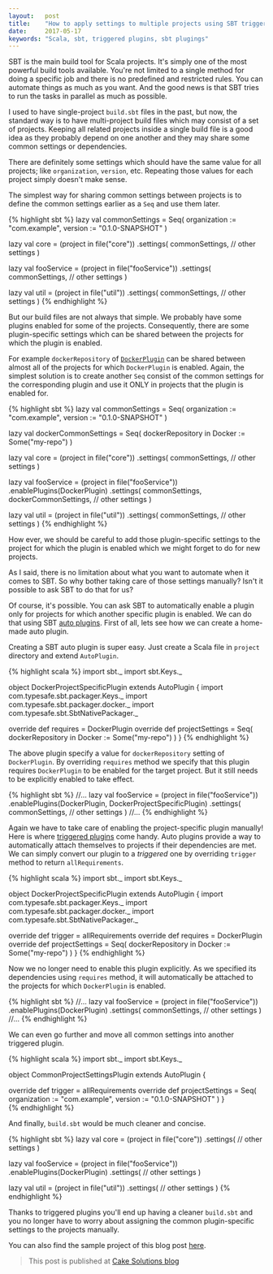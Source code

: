 ```yaml
---
layout:   post
title:    "How to apply settings to multiple projects using SBT triggered plugins"
date:     2017-05-17
keywords: "Scala, sbt, triggered plugins, sbt plugings"
---
```


SBT is the main build tool for Scala projects. It's simply one of the most powerful build tools available. You're not limited to a single method for doing a specific job and there is no predefined and restricted rules. You can automate things as much as you want. And the good news is that SBT tries to run the tasks in parallel as much as possible.

<!--more-->

I used to have single-project `build.sbt` files in the past, but now, the standard way is to have multi-project build files which may consist of a set of projects. Keeping all related projects inside a single build file is a good idea as they probably depend on one another and they may share some common settings or dependencies.

There are definitely some settings which should have the same value for all projects; like `organization`, `version`, etc. Repeating those values for each project simply doesn't make sense.

The simplest way for sharing common settings between projects is to define the common settings earlier as a `Seq` and use them later.

{% highlight sbt %}
lazy val commonSettings = Seq(
  organization := "com.example",
  version := "0.1.0-SNAPSHOT"
)

lazy val core = (project in file("core"))
  .settings(
    commonSettings,
    // other settings
  )

lazy val fooService = (project in file("fooService"))
  .settings(
    commonSettings,
    // other settings
  )

lazy val util = (project in file("util"))
  .settings(
    commonSettings,
    // other settings
  )
{% endhighlight %}

But our build files are not always that simple. We probably have some plugins enabled for some of the projects. Consequently, there are some plugin-specific settings which can be shared between the projects for which the plugin is enabled.

For example `dockerRepository` of [`DockerPlugin`](http://www.scala-sbt.org/sbt-native-packager/formats/docker.html) can be shared between almost all of the projects for which `DockerPlugin` is enabled. Again, the simplest solution is to create another `Seq` consist of the common settings for the corresponding plugin and use it ONLY in projects that the plugin is enabled for.

{% highlight sbt %}
lazy val commonSettings = Seq(
  organization := "com.example",
  version := "0.1.0-SNAPSHOT"
)

lazy val dockerCommonSettings = Seq(
  dockerRepository in Docker := Some("my-repo")
)

lazy val core = (project in file("core"))
  .settings(
    commonSettings,
    // other settings
  )

lazy val fooService = (project in file("fooService"))
  .enablePlugins(DockerPlugin)
  .settings(
    commonSettings,
    dockerCommonSettings,
    // other settings
  )

lazy val util = (project in file("util"))
  .settings(
    commonSettings,
    // other settings
  )
{% endhighlight %}

How ever, we should be careful to add those plugin-specific settings to the project for which the plugin is enabled which we might forget to do for new projects.

As I said, there is no limitation about what you want to automate when it comes to SBT. So why bother taking care of those settings manually? Isn't it possible to ask SBT to do that for us?

Of course, it's possible. You can ask SBT to automatically enable a plugin only for projects for which another specific plugin is enabled. We can do that using SBT [auto plugins](http://www.scala-sbt.org/0.13/docs/Plugins.html#Using+an+auto+plugin). First of all, lets see how we can create a home-made auto plugin.

Creating a SBT auto plugin is super easy. Just create a Scala file in `project` directory and extend `AutoPlugin`.

{% highlight scala %}
import sbt._
import sbt.Keys._

object DockerProjectSpecificPlugin extends AutoPlugin {
  import com.typesafe.sbt.packager.Keys._
  import com.typesafe.sbt.packager.docker._
  import com.typesafe.sbt.SbtNativePackager._

  override def requires = DockerPlugin
  override def projectSettings = Seq(
    dockerRepository in Docker := Some("my-repo")
  )
}
{% endhighlight %}

The above plugin specify a value for `dockerRepository` setting of `DockerPlugin`. By overriding `requires` method we specify that this plugin requires `DockerPlugin` to be enabled for the target project. But it still needs to be explicitly enabled to take effect.

{% highlight sbt %}
//...
lazy val fooService = (project in file("fooService"))
  .enablePlugins(DockerPlugin, DockerProjectSpecificPlugin)
  .settings(
    commonSettings,
    // other settings
  )
//...
{% endhighlight %}

Again we have to take care of enabling the project-specific plugin manually! Here is where [triggered plugins](http://www.scala-sbt.org/0.13/docs/Plugins.html#Root+plugins+and+triggered+plugins) come handy. Auto plugins provide a way to automatically attach themselves to projects if their dependencies are met. We can simply convert our plugin to a *triggered* one by overriding `trigger` method to return `allRequirements`.

{% highlight scala %}
import sbt._
import sbt.Keys._

object DockerProjectSpecificPlugin extends AutoPlugin {
  import com.typesafe.sbt.packager.Keys._
  import com.typesafe.sbt.packager.docker._
  import com.typesafe.sbt.SbtNativePackager._

  override def trigger  = allRequirements
  override def requires = DockerPlugin
  override def projectSettings = Seq(
    dockerRepository in Docker := Some("my-repo")
  )
}
{% endhighlight %}

Now we no longer need to enable this plugin explicitly. As we specified its dependencies using `requires` method, it will automatically be attached to the projects for which `DockerPlugin` is enabled.

{% highlight sbt %}
//...
lazy val fooService = (project in file("fooService"))
  .enablePlugins(DockerPlugin)
  .settings(
    commonSettings,
    // other settings
  )
//...
{% endhighlight %}

We can even go further and move all common settings into another triggered plugin.

{% highlight scala %}
import sbt._
import sbt.Keys._

object CommonProjectSettingsPlugin extends AutoPlugin {

  override def trigger  = allRequirements
  override def projectSettings = Seq(
    organization := "com.example",
    version := "0.1.0-SNAPSHOT"
  )
}  
{% endhighlight %}

And finally, `build.sbt` would be much cleaner and concise.

{% highlight sbt %}
lazy val core = (project in file("core"))
  .settings(
    // other settings
  )

lazy val fooService = (project in file("fooService"))
  .enablePlugins(DockerPlugin)
  .settings(
    // other settings
  )

lazy val util = (project in file("util"))
  .settings(
    // other settings
  )
{% endhighlight %}

Thanks to triggered plugins you'll end up having a cleaner `build.sbt` and you no longer have to worry about assigning the common plugin-specific settings to the projects manually.

You can also find the sample project of this blog post [here](https://github.com/amirkarimi/cake-blog-posts/tree/master/01-apply-settings-using-sbt-auto-plugin/sample).

> This post is published at [Cake Solutions blog](https://www.cakesolutions.net/teamblogs/applying-settings-to-multiple-projects-using-sbt-triggered-plugins)